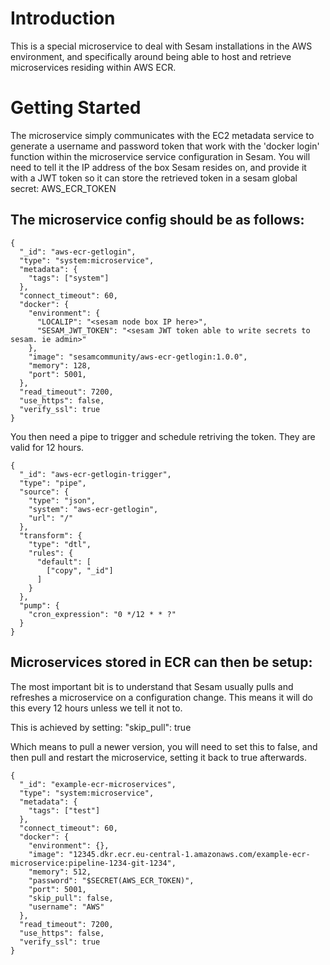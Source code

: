 # Introduction 
This is a special microservice to deal with Sesam installations in the AWS environment, and specifically around being able to host and retrieve microservices residing within AWS ECR.

# Getting Started
The microservice simply communicates with the EC2 metadata service to generate a username and password token that work with the 'docker login' function within the microservice service configuration in Sesam. You will need to tell it the IP address of the box Sesam resides on, and provide it with a JWT token so it can store the retrieved token in a sesam global secret: AWS_ECR_TOKEN

The microservice config should be as follows:
---------------------------------------------
```
{
  "_id": "aws-ecr-getlogin",
  "type": "system:microservice",
  "metadata": {
    "tags": ["system"]
  },
  "connect_timeout": 60,
  "docker": {
    "environment": {
      "LOCALIP": "<sesam node box IP here>",
      "SESAM_JWT_TOKEN": "<sesam JWT token able to write secrets to sesam. ie admin>"
    },
    "image": "sesamcommunity/aws-ecr-getlogin:1.0.0",
    "memory": 128,
    "port": 5001,
  },
  "read_timeout": 7200,
  "use_https": false,
  "verify_ssl": true
}

```
You then need a pipe to trigger and schedule retriving the token. They are valid for 12 hours.
```
{
  "_id": "aws-ecr-getlogin-trigger",
  "type": "pipe",
  "source": {
    "type": "json",
    "system": "aws-ecr-getlogin",
    "url": "/"
  },
  "transform": {
    "type": "dtl",
    "rules": {
      "default": [
        ["copy", "_id"]
      ]
    }
  },
  "pump": {
    "cron_expression": "0 */12 * * ?"
  }
}
```

Microservices stored in ECR can then be setup:
---------------------------------------------
The most important bit is to understand that Sesam usually pulls and refreshes a microservice on a configuration change. This means it will do this every 12 hours unless we tell it not to.

This is achieved by setting: "skip_pull": true

Which means to pull a newer version, you will need to set this to false, and then pull and restart the microservice, setting it back to true afterwards.

```
{
  "_id": "example-ecr-microservices",
  "type": "system:microservice",
  "metadata": {
    "tags": ["test"]
  },
  "connect_timeout": 60,
  "docker": {
    "environment": {},
    "image": "12345.dkr.ecr.eu-central-1.amazonaws.com/example-ecr-microservice:pipeline-1234-git-1234",
    "memory": 512,
    "password": "$SECRET(AWS_ECR_TOKEN)",
    "port": 5001,
    "skip_pull": false,
    "username": "AWS"
  },
  "read_timeout": 7200,
  "use_https": false,
  "verify_ssl": true
}
```

